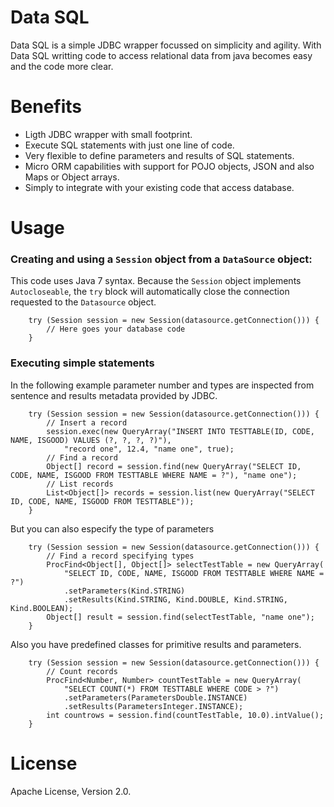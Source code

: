 Data SQL
========

Data SQL is a simple JDBC wrapper focussed on simplicity and agility. With Data SQL writting code to access relational data from java becomes easy and the code more clear.

Benefits
========

* Ligth JDBC wrapper with small footprint.
* Execute SQL statements with just one line of code.
* Very flexible to define parameters and results of SQL statements.
* Micro ORM capabilities with support for POJO objects, JSON and also Maps or Object arrays.
* Simply to integrate with your existing code that access database.

Usage
=====

### Creating and using a `Session` object from a `DataSource` object:

This code uses Java 7 syntax. Because the `Session` object implements `Autocloseable`, the `try` block will automatically close the connection requested to the `Datasource` object.

        try (Session session = new Session(datasource.getConnection())) {
            // Here goes your database code
        }

### Executing simple statements

In the following example parameter number and types are inspected from sentence and results metadata provided by JDBC.

        try (Session session = new Session(datasource.getConnection())) {
            // Insert a record
            session.exec(new QueryArray("INSERT INTO TESTTABLE(ID, CODE, NAME, ISGOOD) VALUES (?, ?, ?, ?)"),
                "record one", 12.4, "name one", true);
            // Find a record
            Object[] record = session.find(new QueryArray("SELECT ID, CODE, NAME, ISGOOD FROM TESTTABLE WHERE NAME = ?"), "name one");
            // List records
            List<Object[]> records = session.list(new QueryArray("SELECT ID, CODE, NAME, ISGOOD FROM TESTTABLE"));
        }

But you can also especify the type of parameters
            
        try (Session session = new Session(datasource.getConnection())) {
            // Find a record specifying types
            ProcFind<Object[], Object[]> selectTestTable = new QueryArray(
                "SELECT ID, CODE, NAME, ISGOOD FROM TESTTABLE WHERE NAME = ?")
                .setParameters(Kind.STRING)
                .setResults(Kind.STRING, Kind.DOUBLE, Kind.STRING, Kind.BOOLEAN);       
            Object[] result = session.find(selectTestTable, "name one");   
        }

Also you have predefined classes for primitive results and parameters.
            
        try (Session session = new Session(datasource.getConnection())) {
            // Count records
            ProcFind<Number, Number> countTestTable = new QueryArray(
                "SELECT COUNT(*) FROM TESTTABLE WHERE CODE > ?")
                .setParameters(ParametersDouble.INSTANCE)
                .setResults(ParametersInteger.INSTANCE);       
            int countrows = session.find(countTestTable, 10.0).intValue();   
        }

License
=======

Apache License, Version 2.0.
